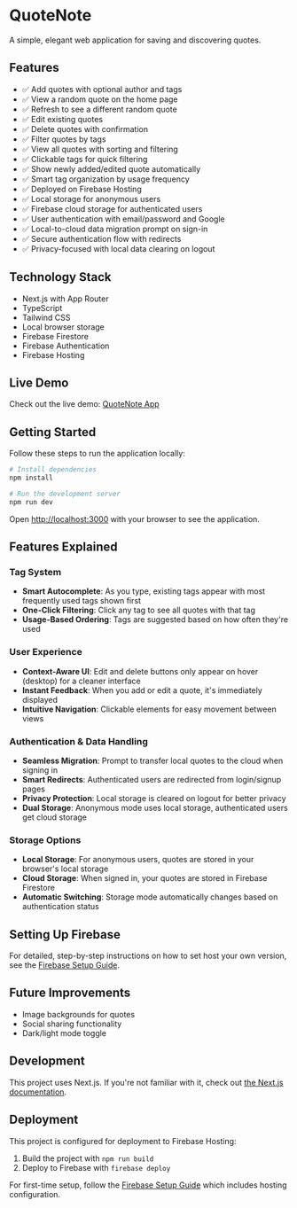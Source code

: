 # QuoteNote

A simple, elegant web application for saving and discovering quotes.

## Features

- ✅ Add quotes with optional author and tags
- ✅ View a random quote on the home page
- ✅ Refresh to see a different random quote
- ✅ Edit existing quotes
- ✅ Delete quotes with confirmation
- ✅ Filter quotes by tags
- ✅ View all quotes with sorting and filtering
- ✅ Clickable tags for quick filtering
- ✅ Show newly added/edited quote automatically
- ✅ Smart tag organization by usage frequency
- ✅ Deployed on Firebase Hosting
- ✅ Local storage for anonymous users
- ✅ Firebase cloud storage for authenticated users
- ✅ User authentication with email/password and Google
- ✅ Local-to-cloud data migration prompt on sign-in
- ✅ Secure authentication flow with redirects
- ✅ Privacy-focused with local data clearing on logout

## Technology Stack

- Next.js with App Router
- TypeScript
- Tailwind CSS
- Local browser storage
- Firebase Firestore
- Firebase Authentication
- Firebase Hosting

## Live Demo

Check out the live demo: [QuoteNote App](https://quote-note-271f9.web.app/)

## Getting Started

Follow these steps to run the application locally:

```bash
# Install dependencies
npm install

# Run the development server
npm run dev
```

Open [http://localhost:3000](http://localhost:3000) with your browser to see the application.

## Features Explained

### Tag System
- **Smart Autocomplete**: As you type, existing tags appear with most frequently used tags shown first
- **One-Click Filtering**: Click any tag to see all quotes with that tag
- **Usage-Based Ordering**: Tags are suggested based on how often they're used

### User Experience
- **Context-Aware UI**: Edit and delete buttons only appear on hover (desktop) for a cleaner interface
- **Instant Feedback**: When you add or edit a quote, it's immediately displayed
- **Intuitive Navigation**: Clickable elements for easy movement between views

### Authentication & Data Handling
- **Seamless Migration**: Prompt to transfer local quotes to the cloud when signing in
- **Smart Redirects**: Authenticated users are redirected from login/signup pages
- **Privacy Protection**: Local storage is cleared on logout for better privacy
- **Dual Storage**: Anonymous mode uses local storage, authenticated users get cloud storage

### Storage Options
- **Local Storage**: For anonymous users, quotes are stored in your browser's local storage
- **Cloud Storage**: When signed in, your quotes are stored in Firebase Firestore
- **Automatic Switching**: Storage mode automatically changes based on authentication status

## Setting Up Firebase

For detailed, step-by-step instructions on how to set host your own version, see the [Firebase Setup Guide](FIREBASE_SETUP.md).

## Future Improvements

- Image backgrounds for quotes
- Social sharing functionality
- Dark/light mode toggle

## Development

This project uses Next.js. If you're not familiar with it, check out [the Next.js documentation](https://nextjs.org/docs).

## Deployment

This project is configured for deployment to Firebase Hosting:

1. Build the project with `npm run build`
2. Deploy to Firebase with `firebase deploy`

For first-time setup, follow the [Firebase Setup Guide](FIREBASE_SETUP.md) which includes hosting configuration.
